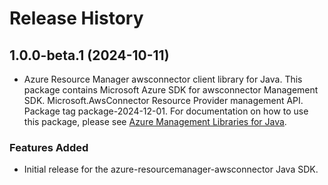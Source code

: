 # Release History

## 1.0.0-beta.1 (2024-10-11)

- Azure Resource Manager awsconnector client library for Java. This package contains Microsoft Azure SDK for awsconnector Management SDK. Microsoft.AwsConnector Resource Provider management API. Package tag package-2024-12-01. For documentation on how to use this package, please see [Azure Management Libraries for Java](https://aka.ms/azsdk/java/mgmt).
### Features Added

- Initial release for the azure-resourcemanager-awsconnector Java SDK.
